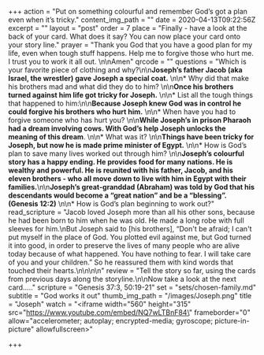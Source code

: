 +++
action = "Put on something colourful and remember God’s got a plan even when it’s tricky."
content_img_path = ""
date = 2020-04-13T09:22:56Z
excerpt = ""
layout = "post"
order = 7
place = "Finally - have a look at the back of your card. What does it say? You can now place your card onto your story line."
prayer = "Thank you God that you have a good plan for my life, even when tough stuff happens. Help me to forgive those who hurt me.  I trust you to work it all out. \n\nAmen"
qrcode = ""
questions = "Which is your favorite piece of clothing and why?\n\n**Joseph’s father Jacob (aka Israel, the wrestler) gave Joseph a special coat.** \n\n* Why did that make his brothers mad and what did they do to him? \n\n**Once his brothers turned against him life got tricky for Joseph.**  \n\n* List all the tough things that happened to him:\n\n**Because Joseph knew God was in control he could forgive his brothers who hurt him.**  \n\n* When have you had to forgive someone who has hurt you? \n\n**While Joseph’s in prison Pharaoh had a dream involving cows.  With God’s help Joseph unlocks the meaning of this dream**.  \n\n* What was it? \n\n**Things have been tricky for Joseph, but now he is made prime minister of Egypt.** \n\n* How is God’s plan to save many lives worked out through him? \n\n**Joseph’s colourful story has a happy ending. He provides food for many nations. He is wealthy and powerful.  He is reunited with his father, Jacob, and his eleven brothers - who all move down to live with him in Egypt with their families.**\n\n**Joseph’s great-granddad (Abraham) was told by God that his descendants would become a “great nation” and be a “blessing”. (Genesis 12:2)** \n\n* How is God’s plan beginning to work out?"
read_scripture = "Jacob loved Joseph more than all his other sons, because he had been born to him when he was old. He made a long robe with full sleeves for him.\nBut Joseph said to [his brothers], “Don't be afraid; I can't put myself in the place of God. You plotted evil against me, but God turned it into good, in order to preserve the lives of many people who are alive today because of what happened. You have nothing to fear. I will take care of you and your children.” So he reassured them with kind words that touched their hearts.\n\n\n\n"
review = "Tell the story so far, using the cards from previous days along the storyline.\n\nNow take a look at the next card….."
scripture = "Genesis 37:3, 50:19-21"
set = "sets/chosen-family.md"
subtitle = "God works it out"
thumb_img_path = "/images/Joseph.png"
title = "Joseph"
watch = "<iframe width=\"560\" height=\"315\" src=\"https://www.youtube.com/embed/NQ7wLTBnF84\" frameborder=\"0\" allow=\"accelerometer; autoplay; encrypted-media; gyroscope; picture-in-picture\" allowfullscreen></iframe>"

+++
